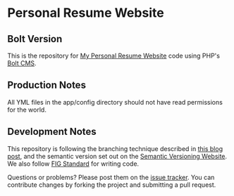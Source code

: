 Personal Resume Website
=======================

Bolt Version
------------

This is the repository for [My Personal Resume Website](http://www.jpulos.com) code using PHP's [Bolt CMS](http://bolt.cm/).

Production Notes
----------------

All YML files in the app/config directory should not have read permissions for the world.

Development Notes
-----------------

This repository is following the branching technique described in [this blog post](http://nvie.com/posts/a-successful-git-branching-model/), and the semantic version set out on the [Semantic Versioning Website](http://semver.org/).  We also follow [FIG Standard](https://github.com/php-fig/fig-standards/blob/master/accepted/PSR-2-coding-style-guide.md) for writing code.

Questions or problems? Please post them on the [issue tracker](https://github.com/codemis/bolt_personal_resume/issuess). You can contribute changes by forking the project and submitting a pull request.